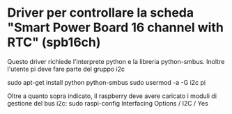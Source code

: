 # Driver per controllare la scheda "Smart Power Board 16 channel with RTC" (spb16ch)

Questo driver richiede l'interprete python e la libreria python-smbus. Inoltre l'utente pi deve fare parte del gruppo i2c

sudo apt-get install python python-smbus
sudo usermod -a -G i2c pi

Oltre a quanto sopra indicato, il raspberry deve avere caricato i moduli di gestione del bus i2c:
sudo raspi-config
Interfacing Options / I2C / Yes
